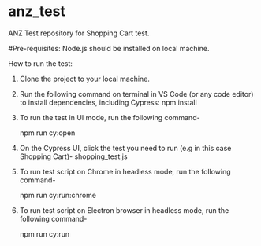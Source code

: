 # anz_test
ANZ Test repository for Shopping Cart test.

#Pre-requisites:
Node.js should be installed on local machine.

How to run the test:

1. Clone the project to your local machine.

2. Run the following command on terminal in VS Code (or any code editor) to install dependencies, including Cypress:
    npm install
    
3. To run the test in UI mode, run the following command-

    npm run cy:open
    
4. On the Cypress UI, click the test you need to run (e.g in this case Shopping Cart)-
    shopping_test.js
    
5. To run test script on Chrome in headless mode, run the following command-

    npm run cy:run:chrome
    
6. To run test script on Electron browser in headless mode, run the following command-

    npm run cy:run
